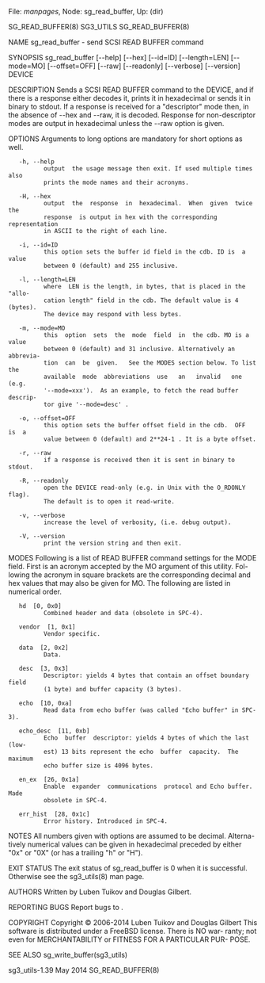 File: *manpages*,  Node: sg_read_buffer,  Up: (dir)

SG_READ_BUFFER(8)                  SG3_UTILS                 SG_READ_BUFFER(8)



NAME
       sg_read_buffer - send SCSI READ BUFFER command

SYNOPSIS
       sg_read_buffer  [--help]  [--hex]  [--id=ID] [--length=LEN] [--mode=MO]
       [--offset=OFF] [--raw] [--readonly] [--verbose] [--version] DEVICE

DESCRIPTION
       Sends a SCSI READ BUFFER command to the  DEVICE,  and  if  there  is  a
       response  either  decodes  it,  prints it in hexadecimal or sends it in
       binary to stdout. If a response is received  for  a  "descriptor"  mode
       then,  in  the  absence of --hex and --raw, it is decoded. Response for
       non-descriptor modes are output in hexadecimal unless the --raw  option
       is given.

OPTIONS
       Arguments to long options are mandatory for short options as well.

       -h, --help
              output  the usage message then exit. If used multiple times also
              prints the mode names and their acronyms.

       -H, --hex
              output  the  response  in  hexadecimal.  When  given  twice  the
              response  is output in hex with the corresponding representation
              in ASCII to the right of each line.

       -i, --id=ID
              this option sets the buffer id field in the cdb. ID is  a  value
              between 0 (default) and 255 inclusive.

       -l, --length=LEN
              where  LEN is the length, in bytes, that is placed in the "allo-
              cation length" field in the cdb. The default value is 4 (bytes).
              The device may respond with less bytes.

       -m, --mode=MO
              this  option  sets  the  mode  field  in  the cdb. MO is a value
              between 0 (default) and 31 inclusive. Alternatively an abbrevia-
              tion  can  be  given.   See the MODES section below. To list the
              available  mode  abbreviations  use   an   invalid   one   (e.g.
              '--mode=xxx').  As an example, to fetch the read buffer descrip-
              tor give '--mode=desc' .

       -o, --offset=OFF
              this option sets the buffer offset field in the cdb.  OFF  is  a
              value between 0 (default) and 2**24-1 . It is a byte offset.

       -r, --raw
              if a response is received then it is sent in binary to stdout.

       -R, --readonly
              open the DEVICE read-only (e.g. in Unix with the O_RDONLY flag).
              The default is to open it read-write.

       -v, --verbose
              increase the level of verbosity, (i.e. debug output).

       -V, --version
              print the version string and then exit.

MODES
       Following is a list of READ BUFFER command settings for the MODE field.
       First  is an acronym accepted by the MO argument of this utility.  Fol-
       lowing the acronym in square brackets are the corresponding decimal and
       hex  values  that may also be given for MO. The following are listed in
       numerical order.

       hd  [0, 0x0]
              Combined header and data (obsolete in SPC-4).

       vendor  [1, 0x1]
              Vendor specific.

       data  [2, 0x2]
              Data.

       desc  [3, 0x3]
              Descriptor: yields 4 bytes that contain an offset boundary field
              (1 byte) and buffer capacity (3 bytes).

       echo  [10, 0xa]
              Read data from echo buffer (was called "Echo buffer" in SPC-3).

       echo_desc  [11, 0xb]
              Echo  buffer  descriptor: yields 4 bytes of which the last (low-
              est) 13 bits represent the echo  buffer  capacity.  The  maximum
              echo buffer size is 4096 bytes.

       en_ex  [26, 0x1a]
              Enable  expander  communications  protocol and Echo buffer. Made
              obsolete in SPC-4.

       err_hist  [28, 0x1c]
              Error history. Introduced in SPC-4.

NOTES
       All numbers given with options are assumed  to  be  decimal.   Alterna-
       tively  numerical values can be given in hexadecimal preceded by either
       "0x" or "0X" (or has a trailing "h" or "H").

EXIT STATUS
       The exit status of sg_read_buffer is 0 when it is successful. Otherwise
       see the sg3_utils(8) man page.

AUTHORS
       Written by Luben Tuikov and Douglas Gilbert.

REPORTING BUGS
       Report bugs to <dgilbert at interlog dot com>.

COPYRIGHT
       Copyright © 2006-2014 Luben Tuikov and Douglas Gilbert
       This  software is distributed under a FreeBSD license. There is NO war-
       ranty; not even for MERCHANTABILITY or FITNESS FOR  A  PARTICULAR  PUR-
       POSE.

SEE ALSO
       sg_write_buffer(sg3_utils)



sg3_utils-1.39                     May 2014                  SG_READ_BUFFER(8)
